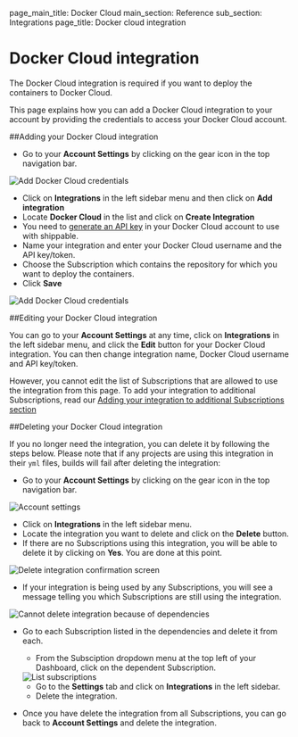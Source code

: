 page_main_title: Docker Cloud
main_section: Reference
sub_section: Integrations
page_title: Docker cloud integration

# Docker Cloud integration
The Docker Cloud integration is required if you want to deploy the
containers to Docker Cloud.

This page explains how you can add a Docker Cloud integration to your
account by providing the credentials to access your Docker Cloud account.

##Adding your Docker Cloud integration

-  Go to your **Account Settings** by clicking on the gear icon in the top navigation bar.

<img src="../../images/reference/integrations/account-settings.png" alt="Add Docker Cloud credentials">

-  Click on **Integrations** in the left sidebar menu and then click on **Add integration**
-  Locate **Docker Cloud** in the list and click on **Create Integration**
-  You need to [generate an API key](https://docs.docker.com/apidocs/docker-cloud/#rest-api) in your Docker Cloud account to use with shippable.
-  Name your integration and enter your Docker Cloud username and the API key/token.
-  Choose the Subscription which contains the repository for which you want to deploy the containers.
-  Click **Save**

<img src="../../images/reference/integrations/docker-cloud-integration.png" alt="Add Docker Cloud credentials">

##Editing your Docker Cloud integration

You can go to your **Account Settings** at any time, click on **Integrations** in the left sidebar menu, and click the **Edit** button for your Docker Cloud integration. You can then change integration name, Docker Cloud username and API key/token.

However, you cannot edit the list of Subscriptions that are allowed to use the integration from this page. To add your integration to additional Subscriptions, read our [Adding your integration to additional Subscriptions section](integrations-overview/#add-subscriptions)

##Deleting your Docker Cloud integration

If you no longer need the integration, you can delete it by following the steps below. Please note that if any projects are using this integration in their `yml` files, builds will fail after deleting the integration:

- Go to your **Account Settings** by clicking on the gear icon in the top navigation bar.

<img src="../../images/reference/integrations/account-settings.png" alt="Account settings">

- Click on **Integrations** in the left sidebar menu.
- Locate the integration you want to delete and click on the **Delete** button.
- If there are no Subscriptions using this integration, you will be able to delete it by clicking on **Yes**. You are done at this point.

<img src="../../images/reference/integrations/confirm-delete-integration.png" alt="Delete integration confirmation screen">

- If your integration is being used by any Subscriptions, you will see a message telling you which Subscriptions are still using the integration.

<img src="../../images/reference/integrations/cannot-delete-integration.png" alt="Cannot delete integration because of dependencies">

- Go to each Subscription listed in the dependencies and delete it from each.
    - From the Subsciption dropdown menu at the top left of your Dashboard, click on the dependent Subscription.

    <img src="../../images/reference/integrations/list-subscriptions.png" alt="List subscriptions">

    - Go to the **Settings** tab and click on **Integrations** in the left sidebar.
    - Delete the integration.
- Once you have delete the integration from all Subscriptions, you can go back to **Account Settings** and delete the integration.

